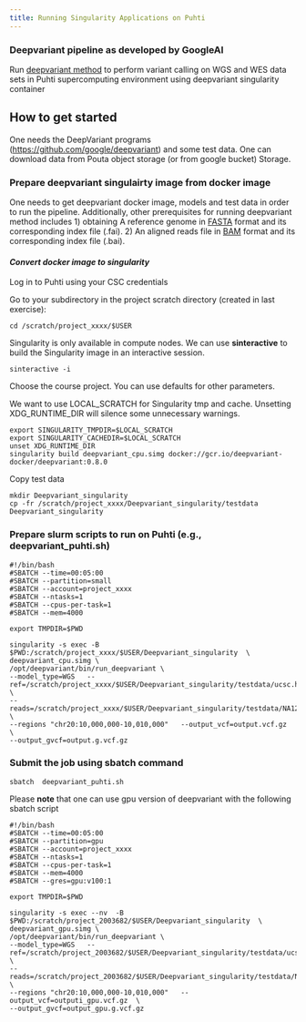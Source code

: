 ```yaml
---
title: Running Singularity Applications on Puhti
---
```


### Deepvariant pipeline as developed by GoogleAI ###
Run [deepvariant method](https://github.com/google/deepvariant)   to perform variant calling on WGS and WES data sets in Puhti supercomputing environment using deepvariant singularity container


## How to get started
One needs the DeepVariant programs (https://github.com/google/deepvariant) and some test data. One can download data from Pouta object storage  (or from google bucket)  Storage.

### Prepare deepvariant singulairty image from docker image

One needs to get deepvariant docker image, models and test data in order to run the pipeline. Additionally, other prerequisites for running deepvariant method includes 1) obtaining A reference genome in [FASTA](https://en.wikipedia.org/wiki/FASTA_format) format and its corresponding index file (.fai). 2) An aligned reads file in [BAM](http://genome.sph.umich.edu/wiki/BAM) format and its corresponding index file (.bai).

#### _Convert docker image to singularity_ ####

Log in to Puhti using your CSC credentials

Go to your subdirectory in the project scratch directory (created in last exercise):
```
cd /scratch/project_xxxx/$USER
```
Singularity is only available in compute nodes. We can use **sinteractive** to build the 
Singularity image in an interactive session.
```
sinteractive -i
```
Choose the course project. You can use defaults for other parameters.

We want to use LOCAL_SCRATCH for Singularity tmp and cache. Unsetting XDG_RUNTIME_DIR will 
silence some unnecessary warnings.
```
export SINGULARITY_TMPDIR=$LOCAL_SCRATCH
export SINGULARITY_CACHEDIR=$LOCAL_SCRATCH
unset XDG_RUNTIME_DIR
singularity build deepvariant_cpu.simg docker://gcr.io/deepvariant-docker/deepvariant:0.8.0
```
Copy test data
```
mkdir Deepvariant_singularity 
cp -fr /scratch/project_xxxx/Deepvariant_singularity/testdata  Deepvariant_singularity

```

### Prepare slurm scripts to run on Puhti (e.g., deepvariant_puhti.sh)

```
#!/bin/bash
#SBATCH --time=00:05:00
#SBATCH --partition=small
#SBATCH --account=project_xxxx
#SBATCH --ntasks=1
#SBATCH --cpus-per-task=1
#SBATCH --mem=4000

export TMPDIR=$PWD

singularity -s exec -B $PWD:/scratch/project_xxxx/$USER/Deepvariant_singularity  \
deepvariant_cpu.simg \
/opt/deepvariant/bin/run_deepvariant \
--model_type=WGS   --ref=/scratch/project_xxxx/$USER/Deepvariant_singularity/testdata/ucsc.hg19.chr20.unittest.fasta \
--reads=/scratch/project_xxxx/$USER/Deepvariant_singularity/testdata/NA12878_S1.chr20.10_10p1mb.bam \
--regions "chr20:10,000,000-10,010,000"   --output_vcf=output.vcf.gz  \
--output_gvcf=output.g.vcf.gz
```

### Submit the job using sbatch command

```
sbatch  deepvariant_puhti.sh
```

Please **note** that one can use gpu version of deepvariant with the following sbatch script

```
#!/bin/bash
#SBATCH --time=00:05:00
#SBATCH --partition=gpu
#SBATCH --account=project_xxxx
#SBATCH --ntasks=1
#SBATCH --cpus-per-task=1
#SBATCH --mem=4000
#SBATCH --gres=gpu:v100:1

export TMPDIR=$PWD

singularity -s exec --nv  -B $PWD:/scratch/project_2003682/$USER/Deepvariant_singularity  \
deepvariant_gpu.simg \
/opt/deepvariant/bin/run_deepvariant \
--model_type=WGS   --ref=/scratch/project_2003682/$USER/Deepvariant_singularity/testdata/ucsc.hg19.chr20.unittest.fasta \
--reads=/scratch/project_2003682/$USER/Deepvariant_singularity/testdata/NA12878_S1.chr20.10_10p1mb.bam \
--regions "chr20:10,000,000-10,010,000"   --output_vcf=outputi_gpu.vcf.gz  \
--output_gvcf=output_gpu.g.vcf.gz

```
